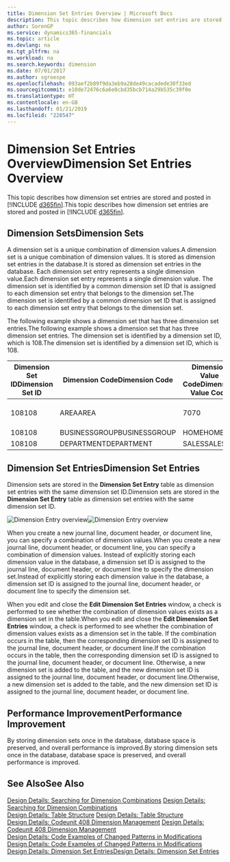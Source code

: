 ```yaml
---
title: Dimension Set Entries Overview | Microsoft Docs
description: This topic describes how dimension set entries are stored and posted in Dynamcis 365.
author: SorenGP
ms.service: dynamics365-financials
ms.topic: article
ms.devlang: na
ms.tgt_pltfrm: na
ms.workload: na
ms.search.keywords: dimension
ms.date: 07/01/2017
ms.author: sgroespe
ms.openlocfilehash: 093aef2b89f9da3eb9a28de49cacadede30f33ed
ms.sourcegitcommit: e10de72476c6a6e0cbd35bcb714a29b535c39f0e
ms.translationtype: HT
ms.contentlocale: en-GB
ms.lasthandoff: 01/21/2019
ms.locfileid: "228547"
---
```

# <a name="dimension-set-entries-overview"></a><span data-ttu-id="ff43d-103">Dimension Set Entries Overview</span><span class="sxs-lookup"><span data-stu-id="ff43d-103">Dimension Set Entries Overview</span></span>
<span data-ttu-id="ff43d-104">This topic describes how dimension set entries are stored and posted in [!INCLUDE [d365fin](includes/d365fin_md.md)].</span><span class="sxs-lookup"><span data-stu-id="ff43d-104">This topic describes how dimension set entries are stored and posted in [!INCLUDE [d365fin](includes/d365fin_md.md)].</span></span>  
  
## <a name="dimension-sets"></a><span data-ttu-id="ff43d-105">Dimension Sets</span><span class="sxs-lookup"><span data-stu-id="ff43d-105">Dimension Sets</span></span>  
<span data-ttu-id="ff43d-106">A dimension set is a unique combination of dimension values.</span><span class="sxs-lookup"><span data-stu-id="ff43d-106">A dimension set is a unique combination of dimension values.</span></span> <span data-ttu-id="ff43d-107">It is stored as dimension set entries in the database.</span><span class="sxs-lookup"><span data-stu-id="ff43d-107">It is stored as dimension set entries in the database.</span></span> <span data-ttu-id="ff43d-108">Each dimension set entry represents a single dimension value.</span><span class="sxs-lookup"><span data-stu-id="ff43d-108">Each dimension set entry represents a single dimension value.</span></span> <span data-ttu-id="ff43d-109">The dimension set is identified by a common dimension set ID that is assigned to each dimension set entry that belongs to the dimension set.</span><span class="sxs-lookup"><span data-stu-id="ff43d-109">The dimension set is identified by a common dimension set ID that is assigned to each dimension set entry that belongs to the dimension set.</span></span>  
  
<span data-ttu-id="ff43d-110">The following example shows a dimension set that has three dimension set entries.</span><span class="sxs-lookup"><span data-stu-id="ff43d-110">The following example shows a dimension set that has three dimension set entries.</span></span> <span data-ttu-id="ff43d-111">The dimension set is identified by a dimension set ID, which is 108.</span><span class="sxs-lookup"><span data-stu-id="ff43d-111">The dimension set is identified by a dimension set ID, which is 108.</span></span>  
  
|<span data-ttu-id="ff43d-112">Dimension Set ID</span><span class="sxs-lookup"><span data-stu-id="ff43d-112">Dimension Set ID</span></span>|<span data-ttu-id="ff43d-113">Dimension Code</span><span class="sxs-lookup"><span data-stu-id="ff43d-113">Dimension Code</span></span>|<span data-ttu-id="ff43d-114">Dimension Value Code</span><span class="sxs-lookup"><span data-stu-id="ff43d-114">Dimension Value Code</span></span>|<span data-ttu-id="ff43d-115">Dimension Value Name</span><span class="sxs-lookup"><span data-stu-id="ff43d-115">Dimension Value Name</span></span>|  
|----------------------|--------------------|--------------------------|--------------------------|  
|<span data-ttu-id="ff43d-116">108</span><span class="sxs-lookup"><span data-stu-id="ff43d-116">108</span></span>|<span data-ttu-id="ff43d-117">AREA</span><span class="sxs-lookup"><span data-stu-id="ff43d-117">AREA</span></span>|<span data-ttu-id="ff43d-118">70</span><span class="sxs-lookup"><span data-stu-id="ff43d-118">70</span></span>|<span data-ttu-id="ff43d-119">America North</span><span class="sxs-lookup"><span data-stu-id="ff43d-119">America North</span></span>|  
|<span data-ttu-id="ff43d-120">108</span><span class="sxs-lookup"><span data-stu-id="ff43d-120">108</span></span>|<span data-ttu-id="ff43d-121">BUSINESSGROUP</span><span class="sxs-lookup"><span data-stu-id="ff43d-121">BUSINESSGROUP</span></span>|<span data-ttu-id="ff43d-122">HOME</span><span class="sxs-lookup"><span data-stu-id="ff43d-122">HOME</span></span>|<span data-ttu-id="ff43d-123">Home</span><span class="sxs-lookup"><span data-stu-id="ff43d-123">Home</span></span>|  
|<span data-ttu-id="ff43d-124">108</span><span class="sxs-lookup"><span data-stu-id="ff43d-124">108</span></span>|<span data-ttu-id="ff43d-125">DEPARTMENT</span><span class="sxs-lookup"><span data-stu-id="ff43d-125">DEPARTMENT</span></span>|<span data-ttu-id="ff43d-126">SALES</span><span class="sxs-lookup"><span data-stu-id="ff43d-126">SALES</span></span>|<span data-ttu-id="ff43d-127">Sales</span><span class="sxs-lookup"><span data-stu-id="ff43d-127">Sales</span></span>|  
  
## <a name="dimension-set-entries"></a><span data-ttu-id="ff43d-128">Dimension Set Entries</span><span class="sxs-lookup"><span data-stu-id="ff43d-128">Dimension Set Entries</span></span>  
<span data-ttu-id="ff43d-129">Dimension sets are stored in the **Dimension Set Entry** table as dimension set entries with the same dimension set ID.</span><span class="sxs-lookup"><span data-stu-id="ff43d-129">Dimension sets are stored in the **Dimension Set Entry** table as dimension set entries with the same dimension set ID.</span></span>  
  
<span data-ttu-id="ff43d-130">![Dimension Entry overview](media/dimensionentrynav7.png "DimensionEntryNAV7")</span><span class="sxs-lookup"><span data-stu-id="ff43d-130">![Dimension Entry overview](media/dimensionentrynav7.png "DimensionEntryNAV7")</span></span>  
  
<span data-ttu-id="ff43d-131">When you create a new journal line, document header, or document line, you can specify a combination of dimension values.</span><span class="sxs-lookup"><span data-stu-id="ff43d-131">When you create a new journal line, document header, or document line, you can specify a combination of dimension values.</span></span> <span data-ttu-id="ff43d-132">Instead of explicitly storing each dimension value in the database, a dimension set ID is assigned to the journal line, document header, or document line to specify the dimension set.</span><span class="sxs-lookup"><span data-stu-id="ff43d-132">Instead of explicitly storing each dimension value in the database, a dimension set ID is assigned to the journal line, document header, or document line to specify the dimension set.</span></span>  
  
<span data-ttu-id="ff43d-133">When you edit and close the **Edit Dimension Set Entries** window, a check is performed to see whether the combination of dimension values exists as a dimension set in the table.</span><span class="sxs-lookup"><span data-stu-id="ff43d-133">When you edit and close the **Edit Dimension Set Entries** window, a check is performed to see whether the combination of dimension values exists as a dimension set in the table.</span></span> <span data-ttu-id="ff43d-134">If the combination occurs in the table, then the corresponding dimension set ID is assigned to the journal line, document header, or document line.</span><span class="sxs-lookup"><span data-stu-id="ff43d-134">If the combination occurs in the table, then the corresponding dimension set ID is assigned to the journal line, document header, or document line.</span></span> <span data-ttu-id="ff43d-135">Otherwise, a new dimension set is added to the table, and the new dimension set ID is assigned to the journal line, document header, or document line.</span><span class="sxs-lookup"><span data-stu-id="ff43d-135">Otherwise, a new dimension set is added to the table, and the new dimension set ID is assigned to the journal line, document header, or document line.</span></span>  
  
## <a name="performance-improvement"></a><span data-ttu-id="ff43d-136">Performance Improvement</span><span class="sxs-lookup"><span data-stu-id="ff43d-136">Performance Improvement</span></span>  
<span data-ttu-id="ff43d-137">By storing dimension sets once in the database, database space is preserved, and overall performance is improved.</span><span class="sxs-lookup"><span data-stu-id="ff43d-137">By storing dimension sets once in the database, database space is preserved, and overall performance is improved.</span></span>  
  
## <a name="see-also"></a><span data-ttu-id="ff43d-138">See Also</span><span class="sxs-lookup"><span data-stu-id="ff43d-138">See Also</span></span>  
<span data-ttu-id="ff43d-139">[Design Details: Searching for Dimension Combinations](design-details-searching-for-dimension-combinations.md) </span><span class="sxs-lookup"><span data-stu-id="ff43d-139">[Design Details: Searching for Dimension Combinations](design-details-searching-for-dimension-combinations.md) </span></span>  
<span data-ttu-id="ff43d-140">[Design Details: Table Structure](design-details-table-structure.md) </span><span class="sxs-lookup"><span data-stu-id="ff43d-140">[Design Details: Table Structure](design-details-table-structure.md) </span></span>  
<span data-ttu-id="ff43d-141">[Design Details: Codeunit 408 Dimension Management](design-details-codeunit-408-dimension-management.md) </span><span class="sxs-lookup"><span data-stu-id="ff43d-141">[Design Details: Codeunit 408 Dimension Management](design-details-codeunit-408-dimension-management.md) </span></span>  
<span data-ttu-id="ff43d-142">[Design Details: Code Examples of Changed Patterns in Modifications](design-details-code-examples-of-changed-patterns-in-modifications.md) </span><span class="sxs-lookup"><span data-stu-id="ff43d-142">[Design Details: Code Examples of Changed Patterns in Modifications](design-details-code-examples-of-changed-patterns-in-modifications.md) </span></span>  
[<span data-ttu-id="ff43d-143">Design Details: Dimension Set Entries</span><span class="sxs-lookup"><span data-stu-id="ff43d-143">Design Details: Dimension Set Entries</span></span>](design-details-dimension-set-entries.md)   
